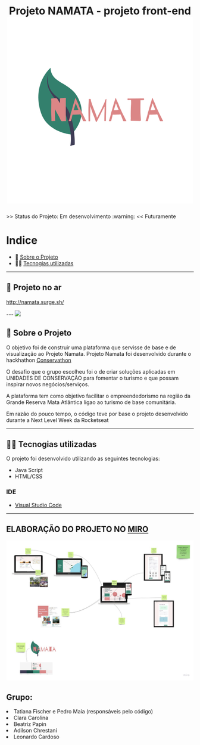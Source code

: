
<h1 align="center">
Projeto NAMATA - projeto front-end
 
 <img  src="./NAMATA_3.png"/>  
</h1>

 

<p>
 >> Status do Projeto: Em desenvolvimento :warning: <<  
  Futuramente
  
</p>

# Indice

- :rocket: [Sobre o Projeto](#rocket-sobre-o-projeto)
- 👨‍💻️ [Tecnogias utilizadas](#%EF%B8%8F-tecnogias-utilizadas)


---

## 🚀 Projeto no ar
http://namata.surge.sh/

<p>
---
 <img src="./gif-projeto-base-web.gif"/>  

## :rocket: Sobre o Projeto

 O objetivo foi de construir uma plataforma que servisse de base e de visualização ao Projeto Namata.
Projeto Namata foi desenvolvido durante o hackhathon [Conservathon](https://conservathon.teiadesolucoes.com.br/)

O desafio que o grupo escolheu foi o de criar soluções aplicadas em UNIDADES DE CONSERVAÇÃO para fomentar o turismo e que possam inspirar novos negócios/serviços.

A plataforma tem como objetivo facilitar o empreendedorismo na região da Grande Reserva Mata Atlântica ligao ao turismo de base comunitária.

Em razão do pouco tempo, o código teve por base o projeto desenvolvido durante a Next Level Week da Rocketseat


---

## 👨‍💻️ Tecnogias utilizadas

O projeto foi desenvolvido utilizando as seguintes tecnologias:

- Java Script
- HTML/CSS



### IDE

- [Visual Studio Code](https://code.visualstudio.com/)

---

## ELABORAÇÃO DO PROJETO NO [MIRO](https://miro.com/app/board/o9J_ki_aLuM=/)
 <img src="./namata.jpg"/> 


## Grupo:

<li>Tatiana Fischer e Pedro Maia (responsáveis pelo código)</li>
<li>Clara Carolina</li>
<li>Beatriz Papin</li>
<li>Adilson Chrestani</li>
<li>Leonardo Cardoso</li>
